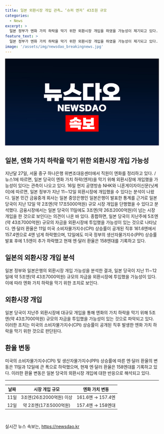 ```yaml
---
title: 일본 외환시장 개입 관측… ‘슈퍼 엔저’ 43조원 규모
categories:
  - News
excerpt: >
  일본 정부가 엔화 가치 하락을 막기 위한 외환시장 개입을 하였을 가능성이 제기되고 있다. 이에 따른 분석에 따르면, 지난주에 약 5조엔(약 43조7000억원) 규모의 자금이 외환시장에 투입되었을 수 있다는 것으로 나타났다. 이런 개입으로 인해 엔·달러 환율은 미국 물가지수 발표 후 급락하였으며, 현재는 158엔대를 기록 중이다. 이러한 일련의 사건은 일본 당국의 외환시장 개입에 대한 영향을 예측하는 데 중요한 힌트를 제공하고 있다.
feature_text: >
  일본 정부가 엔화 가치 하락을 막기 위한 외환시장 개입을 하였을 가능성이 제기되고 있다. 이에 따른 분석에 따르면, 지난주에 약 5조엔(약 43조7000억원) 규모의 자금이 외환시장에 투입되었을 수 있다는 것으로 나타났다. 이런 개입으로 인해 엔·달러 환율은 미국 물가지수 발표 후 급락하였으며, 현재는 158엔대를 기록 중이다. 이러한 일련의 사건은 일본 당국의 외환시장 개입에 대한 영향을 예측하는 데 중요한 힌트를 제공하고 있다.
image: '/assets/img/newsdao_breakingnews.jpg'
---
```


<p><img src="/assets/img/newsdao_breakingnews.jpg" alt="ontimetimes 속보" /></p>

<h2>일본, 엔화 가치 하락을 막기 위한 외환시장 개입 가능성</h2>

<p data-ke-size="size16">지난달 27일, 서울 중구 하나은행 위변조대응센터에서 직원이 엔화를 정리하고 있다. /뉴스1에 따르면, 일본 당국이 엔화 가치 하락(엔저)을 막기 위해 외환시장에 개입했을 가능성이 있다는 관측이 나오고 있다. 16일 현지 공영방송 NHK와 니혼게이자이신문(닛케이)에 따르면, 일본 정부가 지난 11∼12일 외환시장에 개입했을 수 있다는 분석이 나왔다. 일본 민간 금융중개 회사는 일본 중앙은행인 일본은행이 발표한 통계를 근거로 일본 당국이 지난 12일 약 2조엔(약 17조5000억원) 규모 시장 개입을 단행했을 수 있다고 분석했다. 금융시장에서는 일본 당국이 11일에도 3조엔(약 26조2000억원)이 넘는 시장 개입을 한 것으로 보인다는 의견이 나온 바 있다. 종합하면, 일본 당국이 지난주에 5조엔(약 43조7000억원) 규모의 자금을 외환시장에 투입했을 가능성이 있는 것으로 나타났다. 엔·달러 환율은 11일 미국 소비자물가지수(CPI) 상승률이 공개된 직후 161.6엔에서 157.4엔으로 4엔 넘게 하락했으며, 12일에도 미국 정부의 생산자물가지수(PPI) 상승률 발표 후에 1.5엔이 추가 하락했고 현재 엔·달러 환율은 158엔대를 기록하고 있다.</p>

<h2 data-ke-size="size26">일본의 외환시장 개입 분석</h2>

<p data-ke-size="size16">일본 정부와 일본은행의 외환시장 개입 가능성을 분석한 결과, 일본 당국이 지난 11∼12일에 약 5조엔(약 43조7000억원) 규모의 자금을 외환시장에 투입했을 가능성이 있다. 이에 따라 엔화 가치 하락을 막기 위한 조치로 보인다.</p>

<h2 data-ke-size="size26">외환시장 개입</h2>

<p data-ke-size="size16">일본 당국이 지난주 외환시장에 대규모 개입을 통해 엔화의 가치 하락을 막기 위해 5조엔(약 43조7000억원) 규모의 자금을 투입했을 가능성이 있는 것으로 파악되고 있다. 이러한 조치는 미국의 소비자물가지수(CPI) 상승률이 공개된 직후 발생한 엔화 가치 하락을 막기 위한 것으로 판단된다.</p>

<h2 data-ke-size="size26">환율 변동</h2>

<p data-ke-size="size16">미국의 소비자물가지수(CPI) 및 생산자물가지수(PPI) 상승률에 따른 엔·달러 환율의 변동은 11일과 12일에 큰 폭으로 하락했으며, 현재 엔·달러 환율은 158엔대를 기록하고 있다. 이러한 환율 변동은 일본 당국의 외환시장 개입에 대한 반응으로 해석되고 있다.</p>

<hr>

<table>
<thead>
<tr>
<th style="text-align: center;">날짜</th>
<th style="text-align: center;">시장 개입 규모</th>
<th style="text-align: center;">엔화 가치 변동</th>
</tr>
</thead>
<tbody>
<tr>
<td style="text-align: center;">11일</td>
<td style="text-align: center;">3조엔(26조2000억원) 이상</td>
<td style="text-align: center;">161.6엔 → 157.4엔</td>
</tr>
<tr>
<td style="text-align: center;">12일</td>
<td style="text-align: center;">약 2조엔(17조5000억원)</td>
<td style="text-align: center;">157.4엔 → 158엔대</td>
</tr>
</tbody>
</table>

<p data-ke-size="size16">&nbsp;</p>
실시간 뉴스 속보는, <a href="https://newsdao.kr" rel="dofollow">https://newsdao.kr</a>


